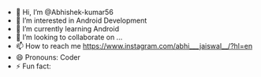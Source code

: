 - 👋 Hi, I’m @Abhishek-kumar56
- 👀 I’m interested in Android Development 
- 🌱 I’m currently learning Android 
- 💞️ I’m looking to collaborate on ...
- 📫 How to reach me https://www.instagram.com/abhi___jaiswal__/?hl=en
- 😄 Pronouns: Coder 
- ⚡ Fun fact: 

<!---
Abhishek-kumar56/Abhishek-kumar56 is a ✨ special ✨ repository because its `README.md` (this file) appears on your GitHub profile.
You can click the Preview link to take a look at your changes.
--->
